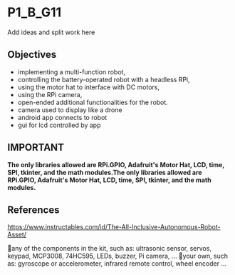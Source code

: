 # P1_B_G11

Add ideas and split work here

## Objectives 
- implementing a multi-function robot,
- controlling the battery-operated robot with a headless RPi,
- using the motor hat to interface with DC motors,
- using the RPi camera,
- open-ended additional functionalities for the robot.
- camera used to display like a drone
- android app connects to robot
- gui for lcd controlled by app

## IMPORTANT
**The only libraries allowed are RPi.GPIO, Adafruit's Motor Hat, LCD, time, SPI, tkinter, and the math modules.The only libraries allowed are RPi.GPIO, Adafruit's Motor Hat, LCD, time, SPI, tkinter, and the math modules.**

## References
https://www.instructables.com/id/The-All-Inclusive-Autonomous-Robot-Asset/

any of the components in the kit, such as: ultrasonic sensor, servos, keypad, MCP3008, 74HC595, LEDs, buzzer, Pi camera, ... your own, such as: gyroscope or accelerometer, infrared remote control, wheel encoder ...